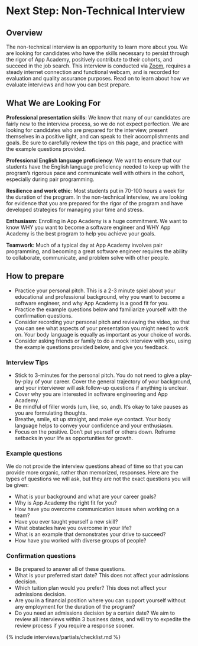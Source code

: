 # Next Step: Non-Technical Interview

## Overview
The non-technical interview is an opportunity to learn more about you. We are looking for candidates who have the skills necessary to persist through the rigor of App Academy, positively contribute to their cohorts, and succeed in the job search. This interview is conducted via [Zoom](www.zoom.us), requires a steady internet connection and functional webcam, and is recorded for evaluation and quality assurance purposes. Read on to learn about how we evaluate interviews and how you can best prepare.

## What We are Looking For

**Professional presentation skills**: We know that many of our candidates are fairly new to the interview process, so we do not expect perfection. We are looking for candidates who are prepared for the interview, present themselves in a positive light, and can speak to their accomplishments and goals. Be sure to carefully review the tips on this page, and practice with the example questions provided.

**Professional English language proficiency**: We want to ensure that our students have the English language proficiency needed to keep up with the program’s rigorous pace and communicate well with others in the cohort, especially during pair programming.

**Resilience and work ethic**: Most students put in 70-100 hours a week for the duration of the program. In the non-technical interview, we are looking for evidence that you are prepared for the rigor of the program and have developed strategies for managing your time and stress.

**Enthusiasm**: Enrolling in App Academy is a huge commitment. We want to know WHY you want to become a software engineer and WHY App Academy is the best program to help you achieve your goals. 

**Teamwork**: Much of a typical day at App Academy involves pair programming, and becoming a great software engineer requires the ability to collaborate, communicate, and problem solve with other people.

## How to prepare
* Practice your personal pitch. This is a 2-3 minute spiel about your educational and professional background, why you want to become a software engineer, and why App Academy is a good fit for you.
* Practice the example questions below and familiarize yourself with the confirmation questions. 
* Consider recording your personal pitch and reviewing the video, so that you can see what aspects of your presentation you might need to work on. Your body language is equally as important as your choice of words. 
* Consider asking friends or family to do a mock interview with you, using the example questions provided below, and give you feedback. 

### Interview Tips
* Stick to 3-minutes for the personal pitch. You do not need to give a play-by-play of your career. Cover the general trajectory of your background, and your interviewer will ask follow-up questions if anything is unclear.
* Cover why you are interested in software engineering and App Academy.
* Be mindful of filler words (um, like, so, and). It’s okay to take pauses as you are formulating thoughts.
* Breathe, smile, sit up straight, and make eye contact. Your body language helps to convey your confidence and your enthusiasm.
* Focus on the positive. Don’t put yourself or others down. Reframe setbacks in your life as opportunities for growth.

### Example questions
We do not provide the interview questions ahead of time so that you can provide more organic, rather than memorized, responses. Here are the types of questions we will ask, but they are not the exact questions you will be given:
* What is your background and what are your career goals?
* Why is App Academy the right fit for you?
* How have you overcome communication issues when working on a team?
* Have you ever taught yourself a new skill?
* What obstacles have you overcome in your life? 
* What is an example that demonstrates your drive to succeed?
* How have you worked with diverse groups of people? 

### Confirmation questions
* Be prepared to answer all of these questions.
* What is your preferred start date? This does not affect your admissions decision.
* Which tuition plan would you prefer? This does not affect your admissions decision.
* Are you in a financial position where you can support yourself without any employment for the duration of the program? 
* Do you need an admissions decision by a certain date? We aim to review all interviews within 3 business dates, and will try to expedite the review process if you require a response sooner.


{% include interviews/partials/checklist.md %}
